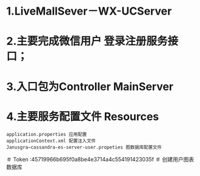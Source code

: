 # 1.LiveMallSever－WX-UCServer
# 2.主要完成微信用户 登录注册服务接口；
# 3.入口包为Controller MainServer
# 4.主要服务配置文件 Resources
    application.properties 应用配置
    applicationContext.xml 配置注入文件
    Janusgra—cassandra-es-server-user.propeties 图数据库配置文件
    
 

＃ Token :45719966b695f0a8be4e3714a4c554191423035f
＃ 创建用户图表数据库

